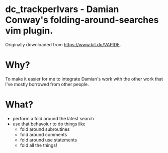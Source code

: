 # dc_trackperlvars - Damian Conway's folding-around-searches vim plugin.

Originally downloaded from https://www.bit.do/VAPIDE.

# Why?

To make it easier for me to integrate Damian's work with the other work
that I've mostly borrowed from other people.

# What?
  * perform a fold around the latest search
  * use that behavoiur to do things like
    * fold around subroutines
    * fold around comments
    * fold around use statements
    * fold all the things!
